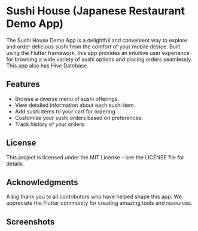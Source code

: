 # Sushi House (Japanese Restaurant Demo App)
The Sushi House Demo App is a delightful and convenient way to explore and order delicious sushi from the comfort of your mobile device. Built using the Flutter framework, this app provides an intuitive user experience for browsing a wide variety of sushi options and placing orders seamlessly. This app also has Hive Datebase.

## Features
- Browse a diverse menu of sushi offerings.
- View detailed information about each sushi item.
- Add sushi items to your cart for ordering.
- Customize your sushi orders based on preferences.
- Track history of your orders

## License
This project is licensed under the MIT License - see the LICENSE file for details.

## Acknowledgments
A big thank you to all contributors who have helped shape this app.
We appreciate the Flutter community for creating amazing tools and resources.

## Screenshots
